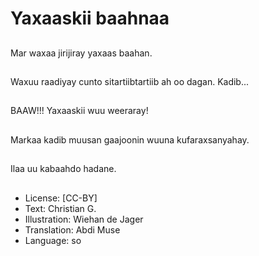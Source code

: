 # Yaxaaskii baahnaa

##
Mar waxaa jirijiray yaxaas baahan.

##
Waxuu raadiyay cunto sitartiibtartiib ah oo dagan. Kadib...

##
BAAW!!! Yaxaaskii wuu weeraray!

##
Markaa kadib muusan gaajoonin wuuna kufaraxsanyahay.

##
Ilaa uu kabaahdo hadane.

##
* License: [CC-BY]
* Text: Christian G.
* Illustration: Wiehan de Jager
* Translation: Abdi Muse
* Language: so
